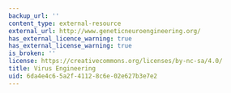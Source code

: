 ```yaml
---
backup_url: ''
content_type: external-resource
external_url: http://www.geneticneuroengineering.org/
has_external_licence_warning: true
has_external_license_warning: true
is_broken: ''
license: https://creativecommons.org/licenses/by-nc-sa/4.0/
title: Virus Engineering
uid: 6da4e4c6-5a2f-4112-8c6e-02e627b3e7e2
---
```

